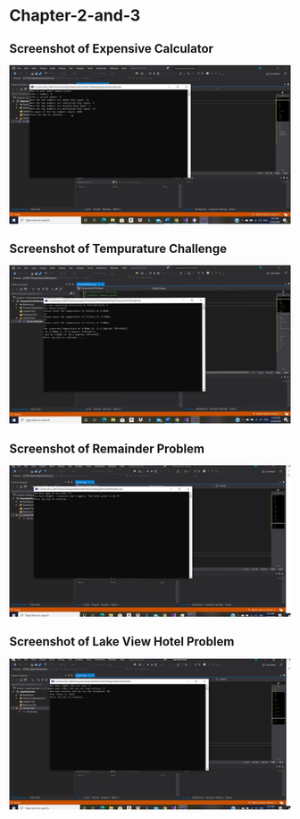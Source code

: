 # Chapter-2-and-3

<h2>Screenshot of Expensive Calculator</h2>
<img src="ExpensiveCalculator.png">
<h2>Screenshot of Tempurature Challenge</h2>
<img src="TempChallenge.png">
<h2>Screenshot of Remainder Problem</h2>
<img src="RemainderProblem.png">
<h2>Screenshot of Lake View Hotel Problem</h2>
<img src="LakeViewHotel.png">
